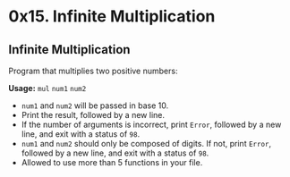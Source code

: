 # 0x15. Infinite Multiplication
## Infinite Multiplication

Program that multiplies two positive numbers:

**Usage:** `mul` `num1` `num2`

- `num1` and `num2` will be passed in base 10.
- Print the result, followed by a new line.
- If the number of arguments is incorrect, print `Error`, followed by a new line, and exit with a status of `98`.
- `num1` and `num2` should only be composed of digits. If not, print `Error`, followed by a new line, and exit with a status of `98`.
- Allowed to use more than 5 functions in your file.
